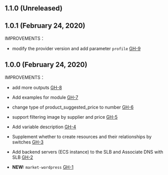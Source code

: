 ## 1.1.0 (Unreleased)
## 1.0.1 (February 24, 2020)

IMPROVEMENTS：

- modify the provider version and add parameter `profile` [GH-9]( https://github.com/terraform-alicloud-modules/terraform-alicloud-market-wordpress/pull/9)

## 1.0.0 (February 24, 2020)

IMPROVEMENTS：

- add more outputs [GH-8]( https://github.com/terraform-alicloud-modules/terraform-alicloud-market-wordpress/pull/8)
- Add examples for module [GH-7]( https://github.com/terraform-alicloud-modules/terraform-alicloud-market-wordpress/pull/7)
- change type of product_suggested_price to number [GH-6]( https://github.com/terraform-alicloud-modules/terraform-alicloud-market-wordpress/pull/6)
- support filtering image by supplier and price [GH-5]( https://github.com/terraform-alicloud-modules/terraform-alicloud-market-wordpress/pull/5)
- Add variable description [GH-4]( https://github.com/terraform-alicloud-modules/terraform-alicloud-market-wordpress/pull/4)
- Supplement whether to create resources and their relationships by switches [GH-3]( https://github.com/terraform-alicloud-modules/terraform-alicloud-market-wordpress/pull/3)
- Add backend servers (ECS instance) to the SLB and Associate DNS with SLB [GH-2]( https://github.com/terraform-alicloud-modules/terraform-alicloud-market-wordpress/pull/2)

- **NEW:** `market-wordpress` [GH-1]( https://github.com/terraform-alicloud-modules/terraform-alicloud-market-wordpress/pull/1)
